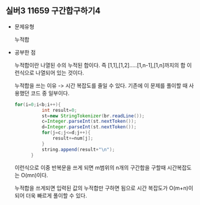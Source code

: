 ## 실버3 11659 구간합구하기4

- 문제유형

  누적합

- 공부한 점

  누적합이란 나열된 수의 누적된 합이다. 즉 [1,1],[1,2].....[1,n-1],[1,n]까지의 합 이런식으로 나열되어 있는 것이다.

  누적합을 쓰는 이유 -> 시간 복잡도를 줄일 수 있다. 기존에 이 문제를 풀이할 때 사용했던 코드 중 일부이다.



  ```java
  for(i=0;i<b;i++){
		    int result=0;
		    st=new StringTokenizer(br.readLine());
		    c=Integer.parseInt(st.nextToken());
		    d=Integer.parseInt(st.nextToken());
		    for(j=c;j<=d;j++){
		        result+=num[j];
		    }
		    string.append(result+"\n");
		}
  ```




  이런식으로 이중 반복문을 쓰게 되면 m범위의 n개의 구간합을 구할때 시간복잡도는 O(mn)이다.
  
  누적합을 쓰게되면 입력된 값의 누적합만 구하면 됨으로 시간 복잡도가 O(m+n)이 되어 더욱 빠르게 풀이할 수 있다. 
